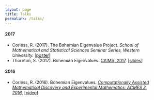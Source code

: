 ```yaml
---
layout: page
title: Talks
permalink: /talks/
---
```


#### 2017
- Corless, R. (2017). The Bohemian Eigenvalue Project. <i>School of Mathematical and Statistical Sciences Seminar Series, Western University.</i> [<a href="{{ site.baseurl }}/assets/images/talks/WesternU_SMSS_2017.pdf" target="_blank">poster</a>]
- Thornton, S. (2017). Bohemian Eigenvalues. <a href="http://caims2017.caims.ca/caims2017/welcome2017.html" target="_blank">CAIMS, 2017</a>. [<a href="{{ site.baseurl }}/assets/images/talks/CAIMS_2017_Bohemian_Eigenvalues.pdf" target="_blank">slides</a>]

#### 2016
- Corless, R. (2016). Bohemian Eigenvalues. <i><a href="https://acmes.org/" target="_blank">Computationally Assisted Mathematical Discovery and Experimental Mathematics: ACMES 2, 2016.</a></i> [<a href="https://www.youtube.com/watch?v=qB1KZWU8g2U" target="_blank">video</a>]
